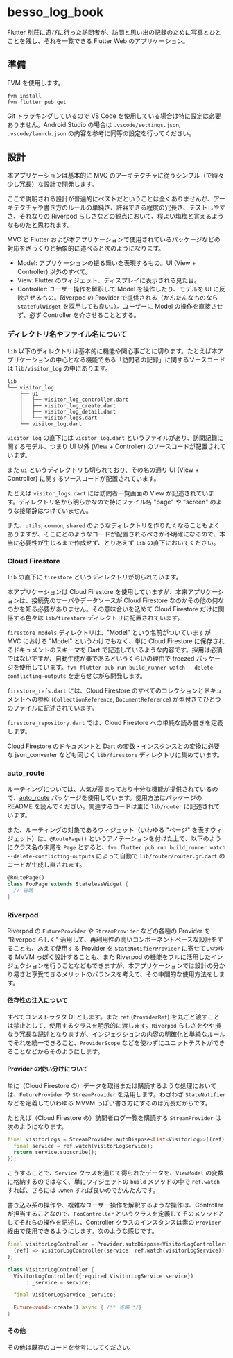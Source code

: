 # besso_log_book

Flutter 別荘に遊びに行った訪問者が、訪問と思い出の記録のために写真とひとことを残し、それを一覧できる Flutter Web のアプリケーション。

## 準備

FVM を使用します。

```shell
fvm install
fvm flutter pub get
```

Git トラッキングしているので VS Code を使用している場合は特に設定は必要ありません。Android Studio の場合は `.vscode/settings.json`, `.vscode/launch.json` の内容を参考に同等の設定を行ってください。

## 設計

本アプリケーションは基本的に MVC のアーキテクチャに従うシンプル（で時々少し冗長）な設計で開発します。

ここで説明される設計が普遍的にベストだということは全くありませんが、アーキテクチャや書き方のルールの単純さ、許容できる程度の冗長さ、テストしやすさ、それなりの Riverpod らしさなどの観点において、程よい塩梅と言えるようなものだと思われます。

MVC と Flutter および本アプリケーションで使用されているパッケージなどの対応をざっくりと抽象的に述べると次のようになります。

- Model: アプリケーションの振る舞いを表現するもの。UI (View + Controller) 以外のすべて。
- View: Flutter のウィジェット、ディスプレイに表示される見た目。
- Controller: ユーザー操作を解釈して Model を操作したり、モデルを UI に反映させるもの。Riverpod の Provider で提供される（かんたんなものなら `StatefulWidget` を採用しても良い。）。ユーザーに Model の操作を直接させず、必ず Controller を介させることとする。

### ディレクトリ名やファイル名について

`lib` 以下のディレクトリは基本的に機能や関心事ごとに切ります。たとえば本アプリケーションの中心となる機能である「訪問者の記録」に関するソースコードは `lib/visitor_log` の中にあります。

```plain
lib
└── visitor_log
    ├── ui
    │   ├── visitor_log_controller.dart
    │   ├── visitor_log_create.dart
    │   ├── visitor_log_detail.dart
    │   └── visitor_logs.dart
    └── visitor_log.dart
```

`visitor_log` の直下には `visitor_log.dart` というファイルがあり、訪問記録に関するモデル、つまり UI 以外 (View + Controller) のソースコードが配置されています。

また `ui` というディレクトリも切られており、その名の通り UI (View + Controller) に関するソースコードが配置されています。

たとえば `visitor_logs.dart` には訪問者一覧画面の View が記述されています。ディレクトリ名から明らかなので特にファイル名 "page" や "screen" のような接尾辞はつけていません。

また、`utils`, `common`, `shared` のようなディレクトリを作りたくなることもよくありますが、そこにどのようなコードが配置されるべきか不明確になるので、本当に必要性が生じるまで作成せず、とりあえず `lib` の直下においてください。

### Cloud Firestore

`lib` の直下に `firestore` というディレクトリが切られています。

本アプリケーションは Cloud Firestore を使用していますが、本来アプリケーションは、接続先のサーバやデータソースが Cloud Firestore なのかその他の何なのかを知る必要がありません。その意味合いを込めて Cloud Firestore だけに関係する色々は `lib/firestore` ディレクトリに配置されています。

`firestore_models` ディレクトリは、"Model" という名前がついていますが MVC における "Model" というわけでもなく、単に Cloud Firestore に保存されるドキュメントのスキーマを Dart で記述しているような内容です。採用は必須ではないですが、自動生成が楽であるというくらいの理由で freezed パッケージを使用しています。`fvm flutter pub run build_runner watch --delete-conflicting-outputs` を走らせながら開発します。

`firestore_refs.dart` には、Cloud Firestore のすべてのコレクションとドキュメントへの参照 (`CollectionReference`, `DocumentReference`) が型付きでひとつのファイルに記述されています。

`firestore_repository.dart` では、Cloud Firestore への単純な読み書きを定義します。

Cloud Firestore のドキュメントと Dart の変数・インスタンスとの変換に必要な json_converter なども同じく `lib/firestore` ディレクトリに集めています。

### auto_route

ルーティングについては、人気が高まっており十分な機能が提供されているので、[auto_route](https://pub.dev/packages/auto_route) パッケージを使用しています。使用方法はパッケージの README を読んでください。関連するコードは主に `lib/router` に記述されています。

また、ルーティングの対象であるウィジェット（いわゆる "ページ" を表すウィジェット）は、`@RoutePage()` というアノテーションを付けた上で、以下のようにクラス名の末尾を `Page` とすると、`fvm flutter pub run build_runner watch --delete-conflicting-outputs` によって自動で `lib/router/router.gr.dart` のコードが生成し直されます。

```dart
@RoutePage()
class FooPage extends StatelessWidget {
  // 省略
}
```

### Riverpod

Riverpod の `FutureProvider` や `StreamProvider` などの各種の Provider を "Riverpod らしく" 活用して、再利用性の高いコンポーネントベースな設計をすることも、あえて使用する Provider を `StateNotifierProvider` に寄せていわゆる MVVM っぽく設計することも、また Riverpod の機能をフルに活用したインジェクションを行うことなどもできますが、本アプリケーションでは設計の分かり易さと享受できるメリットのバランスを考えて、その中間的な使用方法をします。

#### 依存性の注入について

すべてコンストラクタ DI とします。また `ref` (`ProviderRef`) を丸ごと渡すことは禁止として、使用するクラスを明示的に渡します。`Riverpod` らしさをやや損なう冗長な記述となりますが、インジェクションの内容の明確化と単純なルールでそれを統一できること、`ProviderScope` などを使わずにユニットテストができることなどからそのようにします。

#### Provider の使い分けについて

単に（Cloud Firestore の）データを取得または購読するような処理においては、`FutureProvider` や `StreamProvider` を活用します。わざわざ `StateNotifier` などを定義していわゆる MVVM っぽい書き方にするのは冗長だからです。

たとえば（Cloud Firestore の）訪問者ログ一覧を購読する `StreamProvider` は次のようになります。

```dart
final visitorLogs = StreamProvider.autoDispose<List<VisitorLog>>((ref) {
  final service = ref.watch(visitorLogService);
  return service.subscribe();
});
```

こうすることで、`Service` クラスを通じて得られたデータを、`ViewModel` の変数に格納するのではなく、単にウィジェットの `build` メソッドの中で `ref.watch` すれば、さらには `.when` すれば良いのでかんたんです。

書き込み系の操作や、複雑なユーザー操作を解釈するような操作は、Controller が担当することなので、`FooController` というクラスを定義してそのメソッドとしてそれらの操作を記述し、Controller クラスのインスタンスは素の `Provider` 経由で使用できるようにします。次のような感じです。

```dart
final visitorLogController = Provider.autoDispose<VisitorLogController>(
  (ref) => VisitorLogController(service: ref.watch(visitorLogService)),
);

class VisitorLogController {
  VisitorLogController({required VisitorLogService service})
      : _service = service;

  final VisitorLogService _service;

  Future<void> create() async { /** 省略 */}
}
```

#### その他

その他は既存のコードを参考にしてください。
